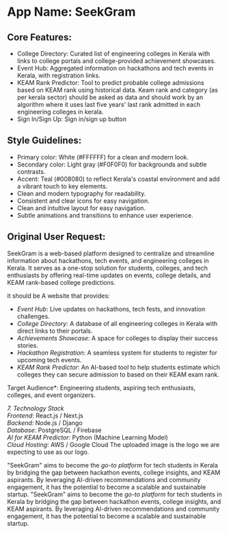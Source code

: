 # **App Name**: SeekGram

## Core Features:

- College Directory: Curated list of engineering colleges in Kerala with links to college portals and college-provided achievement showcases.
- Event Hub: Aggregated information on hackathons and tech events in Kerala, with registration links.
- KEAM Rank Predictor: Tool to predict probable college admissions based on KEAM rank using historical data. Keam rank and category (as per kerala sector) should be asked as data and should work by an algorithm where it uses last five years' last rank admitted in each engineering colleges in kerala.
- Sign In/Sign Up: Sign in/sign up button

## Style Guidelines:

- Primary color: White (#FFFFFF) for a clean and modern look.
- Secondary color: Light gray (#F0F0F0) for backgrounds and subtle contrasts.
- Accent: Teal (#008080) to reflect Kerala's coastal environment and add a vibrant touch to key elements.
- Clean and modern typography for readability.
- Consistent and clear icons for easy navigation.
- Clean and intuitive layout for easy navigation.
- Subtle animations and transitions to enhance user experience.

## Original User Request:
SeekGram is a web-based platform designed to centralize and streamline information about hackathons, tech events, and engineering colleges in Kerala. It serves as a one-stop solution for students, colleges, and tech enthusiasts by offering real-time updates on events, college details, and KEAM rank-based college predictions.

it should be A website that provides:  
- *Event Hub*: Live updates on hackathons, tech fests, and innovation challenges.  
- *College Directory*: A database of all engineering colleges in Kerala with direct links to their portals.  
- *Achievements Showcase*: A space for colleges to display their success stories.  
- *Hackathon Registration*: A seamless system for students to register for upcoming tech events.  
- *KEAM Rank Predictor*: An AI-based tool to help students estimate which colleges they can secure admission to based on their KEAM exam rank.  

Target Audience*: Engineering students, aspiring tech enthusiasts, colleges, and event organizers.  


*7. Technology Stack*  
*Frontend*: React.js / Next.js  
*Backend*: Node.js / Django  
*Database*: PostgreSQL / Firebase  
*AI for KEAM Predictor*: Python (Machine Learning Model)  
*Cloud Hosting*: AWS / Google Cloud 
The uploaded image is the logo we are expecting to use as our logo.


"SeekGram" aims to become the *go-to platform* for tech students in Kerala by bridging the gap between hackathon events, college insights, and KEAM aspirants. By leveraging AI-driven recommendations and community engagement, it has the potential to become a scalable and sustainable startup. "SeekGram" aims to become the *go-to platform* for tech students in Kerala by bridging the gap between hackathon events, college insights, and KEAM aspirants. By leveraging AI-driven recommendations and community engagement, it has the potential to become a scalable and sustainable startup.
  